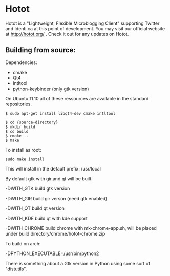 # Hotot
Hotot is a "Lightweight, Flexible Microblogging Client" supporting
Twitter and Identi.ca at this point of development. You may visit our
official website at http://hotot.org/ . Check it out for any updates
on Hotot.

## Building from source:
Dependencies:

* cmake
* Qt4
* intltool
* python-keybinder (only gtk version)

On Ubuntu 11.10 all of these ressources are available in the standard repositories.

```shell
$ sudo apt-get install libqt4-dev cmake intltool

$ cd {source-directory}
$ mkdir build
$ cd build
$ cmake ..
$ make
```

To install as root:

```
sudo make install
```


This will install in the default prefix: /usr/local

By default gtk with gir,and qt will be built.

-DWITH_GTK build gtk version

-DWITH_GIR build gir verson (need gtk enabled)

-DWITH_QT build qt version

-DWITH_KDE build qt with kde support

-DWITH_CHROME build chrome with mk-chrome-app.sh, will be placed under build directory/chrome/hotot-chrome.zip

To build on arch:

-DPYTHON_EXECUTABLE=/usr/bin/python2


There is something about a Gtk version in Python using some sort of
"distutils".

